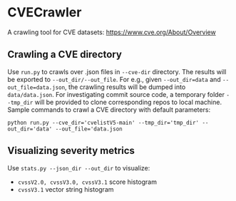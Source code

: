 # CVECrawler
A crawling tool for CVE datasets: https://www.cve.org/About/Overview 

## Crawling a CVE directory
Use `run.py` to crawls over .json files in `--cve-dir` directory. The results will be exported to `--out_dir/--out_file`. For e.g., given `--out_dir=data` and `--out_file=data.json`, the crawling results will be dumped into `data/data.json`. For investigating commit source code, a temporary folder `--tmp_dir` will be provided to clone corresponding repos to local machine. Sample commands to crawl a CVE directory with default parameters:

`python run.py --cve_dir='cvelistV5-main' --tmp_dir='tmp_dir' --out_dir='data' --out_file='data.json`

## Visualizing severity metrics
Use `stats.py --json_dir --out_dir` to visualize:
 - `cvssV2.0, cvssV3.0, cvssV3.1` score histogram
 - `cvssV3.1` vector string histogram
